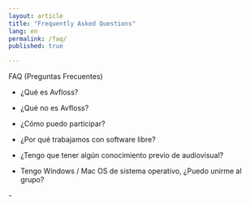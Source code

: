 ```yaml
---
layout: article
title: "Frequently Asked Questions"
lang: en
permalink: /faq/
published: true

---
```


FAQ (Preguntas Frecuentes)

- ¿Qué es Avfloss?

- ¿Qué no es Avfloss?

- ¿Cómo puedo participar?

- ¿Por qué trabajamos con software libre?

- ¿Tengo que tener algún conocimiento previo de audiovisual?

- Tengo Windows / Mac OS de sistema operativo, ¿Puedo unirme al grupo?

- 

